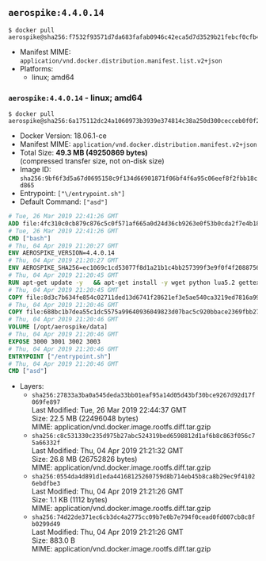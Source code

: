## `aerospike:4.4.0.14`

```console
$ docker pull aerospike@sha256:f7532f93571d7da683fafab0946c42eca5d7d3529b21febcf0cfb4cd23ba66e3
```

-	Manifest MIME: `application/vnd.docker.distribution.manifest.list.v2+json`
-	Platforms:
	-	linux; amd64

### `aerospike:4.4.0.14` - linux; amd64

```console
$ docker pull aerospike@sha256:6a175112dc24a1060973b3939e374814c38a250d300cecceb0f0f2f8eb40a1d9
```

-	Docker Version: 18.06.1-ce
-	Manifest MIME: `application/vnd.docker.distribution.manifest.v2+json`
-	Total Size: **49.3 MB (49250869 bytes)**  
	(compressed transfer size, not on-disk size)
-	Image ID: `sha256:9bf6f3d5a67d0695158c9f134d66901871f06bf4f6a95c06eef8f2fbb18cd865`
-	Entrypoint: `["\/entrypoint.sh"]`
-	Default Command: `["asd"]`

```dockerfile
# Tue, 26 Mar 2019 22:41:26 GMT
ADD file:4fc310c0cb879c876c5c0f571af665a0d24d36cb9263e0f53b0cda2f7e4b1844 in / 
# Tue, 26 Mar 2019 22:41:26 GMT
CMD ["bash"]
# Thu, 04 Apr 2019 21:20:27 GMT
ENV AEROSPIKE_VERSION=4.4.0.14
# Thu, 04 Apr 2019 21:20:27 GMT
ENV AEROSPIKE_SHA256=ec1069c1cd53077f8d1a21b1c4bb257399f3e9f0f4f20887565b49b4e5742823
# Thu, 04 Apr 2019 21:20:45 GMT
RUN apt-get update -y   && apt-get install -y wget python lua5.2 gettext-base   && wget "https://www.aerospike.com/artifacts/aerospike-server-community/${AEROSPIKE_VERSION}/aerospike-server-community-${AEROSPIKE_VERSION}-debian9.tgz" -O aerospike-server.tgz   && echo "$AEROSPIKE_SHA256 *aerospike-server.tgz" | sha256sum -c -   && mkdir aerospike   && tar xzf aerospike-server.tgz --strip-components=1 -C aerospike   && dpkg -i aerospike/aerospike-server-*.deb   && dpkg -i aerospike/aerospike-tools-*.deb   && mkdir -p /var/log/aerospike/   && mkdir -p /var/run/aerospike/   && rm -rf aerospike-server.tgz aerospike /var/lib/apt/lists/*   && rm -rf /opt/aerospike/lib/java   && dpkg -r wget ca-certificates openssl xz-utils  && dpkg --purge wget ca-certificates openssl xz-utils  && apt-get purge -y   && apt autoremove -y
# Thu, 04 Apr 2019 21:20:45 GMT
COPY file:8d3c7b634fe854c02711ded13d6741f28621ef3e5ae540ca3219ed7816a992ab in /etc/aerospike/aerospike.template.conf 
# Thu, 04 Apr 2019 21:20:46 GMT
COPY file:688bc1b7dea55c1dc5575a99640936049823d07bac5c920bbace2369fbb27428 in /entrypoint.sh 
# Thu, 04 Apr 2019 21:20:46 GMT
VOLUME [/opt/aerospike/data]
# Thu, 04 Apr 2019 21:20:46 GMT
EXPOSE 3000 3001 3002 3003
# Thu, 04 Apr 2019 21:20:46 GMT
ENTRYPOINT ["/entrypoint.sh"]
# Thu, 04 Apr 2019 21:20:46 GMT
CMD ["asd"]
```

-	Layers:
	-	`sha256:27833a3ba0a545deda33bb01eaf95a14d05d43bf30bce9267d92d17f069fe897`  
		Last Modified: Tue, 26 Mar 2019 22:44:37 GMT  
		Size: 22.5 MB (22496048 bytes)  
		MIME: application/vnd.docker.image.rootfs.diff.tar.gzip
	-	`sha256:c8c531330c235d975b27abc524319bed6598812d1af6b8c863f056c75a66332f`  
		Last Modified: Thu, 04 Apr 2019 21:21:32 GMT  
		Size: 26.8 MB (26752826 bytes)  
		MIME: application/vnd.docker.image.rootfs.diff.tar.gzip
	-	`sha256:0554da4d891d1eda44168125260759d8b714eb45b8ca8b29ec9f41026ebdfbe3`  
		Last Modified: Thu, 04 Apr 2019 21:21:26 GMT  
		Size: 1.1 KB (1112 bytes)  
		MIME: application/vnd.docker.image.rootfs.diff.tar.gzip
	-	`sha256:74d22de371ec6cb3dc4a2775cc09b7e0b7e794f0cead0fd007cb8c8fb0299d49`  
		Last Modified: Thu, 04 Apr 2019 21:21:26 GMT  
		Size: 883.0 B  
		MIME: application/vnd.docker.image.rootfs.diff.tar.gzip
